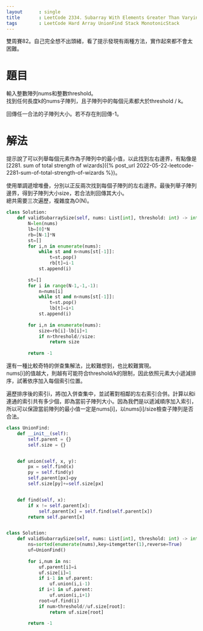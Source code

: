 ```yaml
--- 
layout      : single
title       : LeetCode 2334. Subarray With Elements Greater Than Varying Threshold
tags        : LeetCode Hard Array UnionFind Stack MonotonicStack
---
```

雙周賽82。自己完全想不出頭緒，看了提示發現有兩種方法，實作起來都不會太困難。  

# 題目
輸入整數陣列nums和整數threshold。  
找到任何長度k的nums子陣列，且子陣列中的每個元素都大於threshold / k。  

回傳任一合法的子陣列大小。若不存在則回傳-1。  

# 解法
提示說了可以列舉每個元素作為子陣列中的最小值，以此找到左右邊界，有點像是[2281. sum of total strength of wizards]({% post_url 2022-05-22-leetcode-2281-sum-of-total-strength-of-wizards %})。  

使用單調遞增堆疊，分別以正反兩次找到每個子陣列的左右邊界。最後列舉子陣列邊界，得到子陣列大小size，若合法則回傳其大小。  
總共需要三次遍歷，複雜度為O(N)。  

```python
class Solution:
    def validSubarraySize(self, nums: List[int], threshold: int) -> int:
        N=len(nums)
        lb=[0]*N
        rb=[N-1]*N
        st=[]
        for i,n in enumerate(nums):
            while st and n<nums[st[-1]]:
                t=st.pop()
                rb[t]=i-1
            st.append(i)
            
        st=[]
        for i in range(N-1,-1,-1):
            n=nums[i]
            while st and n<nums[st[-1]]:
                t=st.pop()
                lb[t]=i+1
            st.append(i)
            
        for i,n in enumerate(nums):
            size=rb[i]-lb[i]+1
            if n>threshold//size:
                return size
            
        return -1
```

還有一種比較奇特的併查集解法，比較難想到，也比較難實現。  
nums[i]的值越大，則越有可能符合threshold/k的限制，因此依照元素大小遞減排序，試著依序加入每個索引位置。  

遍歷排序後的索引i，將i加入併查集中，並試著對相鄰的左右索引合併。計算以和i連通的索引共有多少個，即為當前子陣列大小。因為我們是以遞減順序加入索引，所以可以保證當前陣列的最小值一定是nums[i]，以nums[i]/size檢查子陣列是否合法。 

```python
class UnionFind:
    def __init__(self):
        self.parent = {}
        self.size = {}


    def union(self, x, y):
        px = self.find(x)
        py = self.find(y)
        self.parent[px]=py
        self.size[py]+=self.size[px]


    def find(self, x):
        if x != self.parent[x]:
            self.parent[x] = self.find(self.parent[x])
        return self.parent[x]


class Solution:
    def validSubarraySize(self, nums: List[int], threshold: int) -> int:
        ns=sorted(enumerate(nums),key=itemgetter(1),reverse=True)
        uf=UnionFind()
        
        for i,num in ns:
            uf.parent[i]=i
            uf.size[i]=1
            if i-1 in uf.parent:
                uf.union(i,i-1)
            if i+1 in uf.parent:
                uf.union(i,i+1)
            root=uf.find(i)
            if num>threshold//uf.size[root]:
                return uf.size[root]
            
        return -1
```